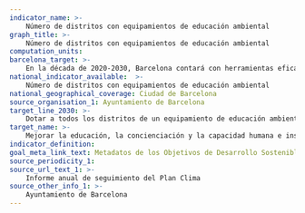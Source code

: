```yaml
---
indicator_name: >-
    Número de distritos con equipamientos de educación ambiental
graph_title: >-
    Número de distritos con equipamientos de educación ambiental
computation_units: 
barcelona_target: >-
    En la década de 2020-2030, Barcelona contará con herramientas eficaces para mejorar la educación, la sensibilización y la capacidad humana e institucional en materia de mitigación, adaptación, reducción de impactos y alerta precozdel cambio climático
national_indicator_available:  >-
    Número de distritos con equipamientos de educación ambiental
national_geographical_coverage: Ciudad de Barcelona 
source_organisation_1: Ayuntamiento de Barcelona
target_line_2030: >-
    Dotar a todos los distritos de un equipamiento de educación ambiental
target_name: >-
    Mejorar la educación, la concienciación y la capacidad humana e institucional en relación con la mitigación del cambio climático, la adaptación a este, la reducción de sus efectos y la alerta temprana
indicator_definition:
goal_meta_link_text: Metadatos de los Objetivos de Desarrollo Sostenible de las Naciones Unidas (pdf 894kB)
source_periodicity_1: 
source_url_text_1: >-
    Informe anual de seguimiento del Plan Clima
source_other_info_1: >-
    Ayuntamiento de Barcelona
---
```

